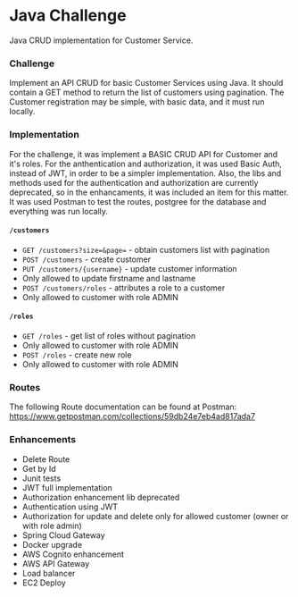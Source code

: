 # Java Challenge
Java CRUD implementation for Customer Service.

### Challenge
Implement an API CRUD for basic Customer Services using Java. It should contain a GET method to return the list of customers using pagination.
The Customer registration may be simple, with basic data, and it must run locally.

### Implementation
For the challenge, it was implement a BASIC CRUD API for Customer and it's roles.
For the anthentication and authorization, it was used Basic Auth, instead of JWT, in order to be a simpler implementation.
Also, the libs and methods used for the authentication and authorization are currently deprecated, so in the enhancaments, it was included an item for this matter.
It was used Postman to test the routes, postgree for the database and everything was run locally.

#### `/customers`

- `GET /customers?size=&page=` - obtain customers list with pagination
- `POST /customers` - create customer
- `PUT /customers/{username}` - update customer information
-   Only allowed to update firstname and lastname
- `POST /customers/roles` - attributes a role to a customer
-   Only allowed to customer with role ADMIN

#### `/roles`

- `GET /roles` - get list of roles without pagination
-   Only allowed to customer with role ADMIN
- `POST /roles` - create new role
-   Only allowed to customer with role ADMIN

### Routes
The following Route documentation can be found at Postman: https://www.getpostman.com/collections/59db24e7eb4ad817ada7

### Enhancements
+ Delete Route
+ Get by Id
+ Junit tests
+ JWT full implementation
+ Authorization enhancement lib deprecated
+ Authentication using JWT
+ Authorization for update and delete only for allowed customer (owner or with role admin)
+ Spring Cloud Gateway
+ Docker upgrade
+ AWS Cognito enhancement
+ AWS API Gateway
+ Load balancer
+ EC2 Deploy




